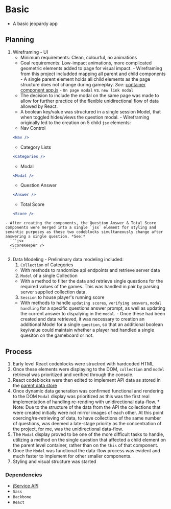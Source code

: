 # Basic
- A basic jeopardy app

## Planning
  1. Wireframing
    - UI
      - Minimum requirements: Clean, colourful, no animations
      - Goal requirements: Low-impact animations, more complicated geometric elements added to page for visual impact.
    - Wireframing from this project includded mapping all parent and child components
    - A single parent element holds all child elements as the page structure does not change during gameplay. *See:* [container component app.js](/app/scripts/components/containers/app.js)
    - `On page modal` vs. `new link modal`
      - The decision to include the modal on the same page was made to allow for further practice of the flexible unidirectional flow of data allowed by React.
      - A boolean key/value was structured in a single session Model, that when toggled hides/views the question modal.
    - Wireframing originally led to the creation on 5 child `jsx` elements:
      * Nav Control
      ```jsx
      <Nav />
      ```
      * Category Lists
      ```jsx
      <Categories />
      ```
      * Modal
      ```jsx
      <Modal />
      ```
      * Question Answer
      ```jsx
      <Answer />
      ```
      * Total Score
      ```jsx
      <Score />
      ```
    - After creating the components, the Question Answer & Total Score components were merged into a single `jsx` element for styling and semantic purposes as these two codeblocks simultaneously change after answering a single question. *See:*
      ```jsx
      <ScoreKeeper />
      ```
  2. Data Modeling
    - Preliminary data modeling included:
      1. `Collection` of Categories
        - With methods to randomize api endpoints and retrieve server data
      2. `Model` of a single Collection
        - With a method to filter the data and retrieve single questions for the required values of the games. This was handled in pair by parsing server supplied collection data.
      3. `Session` to house player's running score
        - With methods to handle `updating scores`, `verifying answers`, `modal handling` for a specific questions answer prompt, as well as updating the current answer to dispalying in the `modal`.
    - Once these had been created and data retrieved, it was necessary to creation an additional Model for a single `question`, so that an additional boolean key/value could maintain whether a player had handled a single quesiton on the gameboard or not.

## Process
  1. Early level React codeblocks were structred with hardcoded HTML
  2. Once these elements were displaying to the DOM, `collection` and `model` retrieval was prioritized and verified through the console.
  3. React codeblocks were then edited to implement API data as stored in the [parent data store](/app/store.js)
  4. Once dynamic data generation was confirmed functional and rendering to the DOM `Modal` display was prioritized as this was the first real implementation of handling re-rending with unidirectional data-flow.
    * Note: Due to the structure of the data from the API the collections that were created initially were not mirror images of each other. At this point coercing/re-retrieving of data, to have collections of the same number of questions, was deemed a late-stage priority as the concentration of the project, for me, was the unidirectional data-flow.
  5. The `Modal` display proved to be one of the more difficult tasks to handle, utilizing a method on the single question that affected a child element on the parent level container, rather than on the `this` of that component.
  6. Once the `Modal` was functional the data-flow process was evident and much faster to implement for other smaller components.
  7. Styling and visual structure was started

### Dependencies
- [jService API](http://jservice.io/)
- `Sass`
- `Backbone`
- `React`
